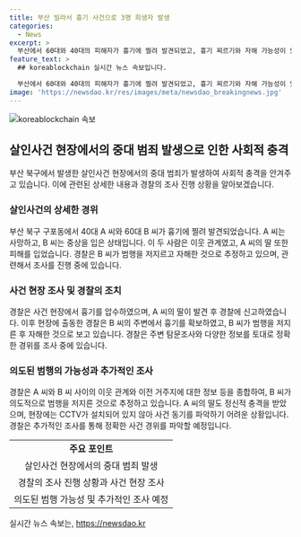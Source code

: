 ```yaml
---
title: 부산 빌라서 흉기 사건으로 3명 희생자 발생
categories:
  - News
excerpt: >
  부산에서 60대와 40대의 피해자가 흉기에 찔려 발견되었고, 흉기 찌르기와 자해 가능성이 있는 사건이다. 흉기로 찔린 A씨는 사망했고, B씨는 중상을 입고 있는 상태로 발견됐다. A씨의 딸도 흉기에 찔려 치료를 받고 있다. 사건이 발생한 곳에는 CCTV가 없어 사건 동기 파악이 어려운 상황이다. 현재 경찰이 정확한 경위를 조사중이며, 더팩트는 제보를 기다리고 있다. (150자)
feature_text: >
  ## koreablockchain 실시간 뉴스 속보입니다.

  부산에서 60대와 40대의 피해자가 흉기에 찔려 발견되었고, 흉기 찌르기와 자해 가능성이 있는 사건이다. 흉기로 찔린 A씨는 사망했고, B씨는 중상을 입고 있는 상태로 발견됐다. A씨의 딸도 흉기에 찔려 치료를 받고 있다. 사건이 발생한 곳에는 CCTV가 없어 사건 동기 파악이 어려운 상황이다. 현재 경찰이 정확한 경위를 조사중이며, 더팩트는 제보를 기다리고 있다. (150자)
image: 'https://newsdao.kr/res/images/meta/newsdao_breakingnews.jpg'
---
```


<p><img src="https://newsdao.kr/res/images/meta/newsdao_breakingnews.jpg" alt="koreablockchain 속보" /></p>

<h2 data-ke-size="size26">살인사건 현장에서의 중대 범죄 발생으로 인한 사회적 충격</h2>

<p data-ke-size="size16">부산 북구에서 발생한 살인사건 현장에서의 중대 범죄가 발생하여 사회적 충격을 안겨주고 있습니다. 이에 관련된 상세한 내용과 경찰의 조사 진행 상황을 알아보겠습니다.</p>

<h3 data-ke-size="size24"><b>살인사건의 상세한 경위</b></h3>

<p data-ke-size="size16">부산 북구 구포동에서 40대 A 씨와 60대 B 씨가 흉기에 찔려 발견되었습니다. A 씨는 사망하고, B 씨는 중상을 입은 상태입니다. 이 두 사람은 이웃 관계였고, A 씨의 딸 또한 피해를 입었습니다. 경찰은 B 씨가 범행을 저지르고 자해한 것으로 추정하고 있으며, 관련해서 조사를 진행 중에 있습니다.</p>

<h3 data-ke-size="size24"><b>사건 현장 조사 및 경찰의 조치</b></h3>

<p data-ke-size="size16">경찰은 사건 현장에서 흉기를 압수하였으며, A 씨의 딸이 발견 후 경찰에 신고하였습니다. 이후 현장에 출동한 경찰은 B 씨의 주변에서 흉기를 확보하였고, B 씨가 범행을 저지른 후 자해한 것으로 보고 있습니다. 경찰은 주변 탐문조사와 다양한 정보를 토대로 정확한 경위를 조사 중에 있습니다.</p>

<h3 data-ke-size="size24"><b>의도된 범행의 가능성과 추가적인 조사</b></h3>

<p data-ke-size="size16">경찰은 A 씨와 B 씨 사이의 이웃 관계와 이전 거주지에 대한 정보 등을 종합하여, B 씨가 의도적으로 범행을 저지른 것으로 추정하고 있습니다. A 씨의 딸도 정신적 충격을 받았으며, 현장에는 CCTV가 설치되어 있지 않아 사건 동기를 파악하기 어려운 상황입니다. 경찰은 추가적인 조사를 통해 정확한 사건 경위를 파악할 예정입니다.</p>

<table>
    <tr>
        <td style="text-align: center; height: 17px;"><b>주요 포인트</b></td>
    </tr>
    <tr>
        <td style="text-align: center; height: 17px;">살인사건 현장에서의 중대 범죄 발생</td>
    </tr>
    <tr>
        <td style="text-align: center; height: 17px;">경찰의 조사 진행 상황과 사건 현장 조사</td>
    </tr>
    <tr>
        <td style="text-align: center; height: 17px;">의도된 범행 가능성 및 추가적인 조사 예정</td>
    </tr>
</table>

<p data-ke-size="size16"></p>
실시간 뉴스 속보는, <a href="https://newsdao.kr" rel="dofollow">https://newsdao.kr</a>



